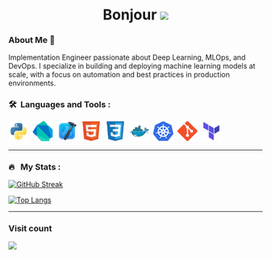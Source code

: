 <h1 align="center">Bonjour <img src="https://media.giphy.com/media/hvRJCLFzcasrR4ia7z/giphy.gif" width="40"></h1>

### About Me 👋

Implementation Engineer passionate about Deep Learning, MLOps, and DevOps. I specialize in building and deploying machine learning models at scale, with a focus on automation and best practices in production environments.

### 🛠 &nbsp;Languages and Tools :

<p>
<img src="https://github.com/devicons/devicon/blob/master/icons/python/python-original.svg" title="Python" alt="Python" width="40" height="40"/>&nbsp;
<img src="https://github.com/devicons/devicon/blob/master/icons/dart/dart-original.svg" title="Dart" alt="Dart" width="40" height="40"/>&nbsp;
<img src="https://github.com/devicons/devicon/blob/master/icons/xcode/xcode-original.svg" title="Xcode" alt="Xcode" width="40" height="40"/>&nbsp;
<img src="https://github.com/devicons/devicon/blob/master/icons/html5/html5-original.svg" title="HTML5" alt="HTML5" width="40" height="40"/>&nbsp;
<img src="https://github.com/devicons/devicon/blob/master/icons/css3/css3-original.svg" title="CSS3" alt="CSS3" width="40" height="40"/>&nbsp;
<img src="https://github.com/devicons/devicon/blob/master/icons/docker/docker-original.svg" title="Docker" alt="Docker" width="40" height="40"/>&nbsp;
<img src="https://github.com/devicons/devicon/blob/master/icons/kubernetes/kubernetes-plain.svg" title="Kubernetes" alt="Kubernetes" width="40" height="40"/>&nbsp;
<img src="https://github.com/devicons/devicon/blob/master/icons/git/git-original.svg" title="Git" alt="Git" width="40" height="40"/>&nbsp;
<img src="https://github.com/devicons/devicon/blob/master/icons/terraform/terraform-original.svg" title="Terraform" alt="Terraform" width="40" height="40"/>&nbsp;
</p>

---

### 🔥 &nbsp; My Stats :

[![GitHub Streak](https://streak-stats.demolab.com?user=Oumllack&theme=dark&hide_border=true&card_width=500)](https://git.io/streak-stats)

[![Top Langs](https://github-readme-stats.vercel.app/api/top-langs/?username=Oumllack&hide=html&layout=compact&theme=vision-friendly-dark)](https://github.com/anuraghazra/github-readme-stats)

---

### Visit count

<img src="https://profile-counter.glitch.me/Oumllack/count.svg" />

<!-- Last updated: Thu Apr 24 03:30:00 UTC 2025 -->



<!-- Last updated: Thu Apr 24 04:18:17 UTC 2025 -->
<!-- Last updated: Fri Apr 25 01:16:39 UTC 2025 --><!-- Last updated: Sat Apr 26 01:13:43 UTC 2025 -->
<!-- Last updated: Sun Apr 27 01:20:33 UTC 2025 -->
<!-- Last updated: Mon Apr 28 01:18:24 UTC 2025 -->
<!-- Last updated: Tue Apr 29 01:16:27 UTC 2025 -->
<!-- Last updated: Wed Apr 30 01:16:47 UTC 2025 -->
<!-- Last updated: Thu May  1 01:23:20 UTC 2025 -->
<!-- Last updated: Fri May  2 01:16:59 UTC 2025 --><!-- Last updated: Sat May  3 01:15:11 UTC 2025 -->
<!-- Last updated: Sun May  4 01:24:04 UTC 2025 -->
